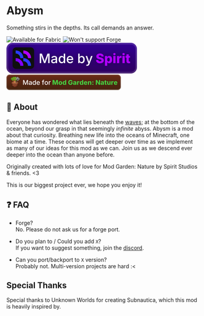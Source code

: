 # Abysm

Something stirs in the depths. Its call demands an answer.

<img alt="Available for Fabric" src="https://raw.githubusercontent.com/intergrav/devins-badges/v3/assets/compact/supported/fabric_vector.svg">

<img alt="Won't support Forge" src="https://raw.githubusercontent.com/intergrav/devins-badges/v3/assets/compact/unsupported/forge_vector.svg">

<img alt="Made by Spirit Studios" src="https://raw.githubusercontent.com/SpiritGameStudios/.github/main/assets/brand/badge/compact.svg">

<img alt="Made for Mod Garden: Nature" height="40" src="https://raw.githubusercontent.com/ModGardenEvent/art/refs/heads/main/badge/svg/nature/compact.svg">

## 📖 About

Everyone has wondered what lies beneath the [waves](https://modrinth.com/mod/tidal-waves); at the bottom of the ocean, beyond our grasp in that seemingly *infinite* abyss. Abysm is a mod about that curiosity. Breathing new life into the oceans of Minecraft, one biome at a time.
These oceans will get deeper over time as we implement as many of our ideas for this mod as we can. Join us as we descend ever deeper into the ocean than anyone before.

Originally created with lots of love for Mod Garden: Nature by Spirit Studios & friends. <3

This is our biggest project ever, we hope you enjoy it!

## ❓ FAQ
* Forge? <br/>
No. Please do not ask us for a forge port.

* Do you plan to / Could you add `X`? <br/>
If you want to suggest something, join the [discord](https://discord.gg/TTmx7d2axf).

* Can you port/backport to `X` version? <br/>
Probably not. Multi-version projects are hard :<

## Special Thanks
Special thanks to Unknown Worlds for creating Subnautica, which this mod is heavily inspired by.
